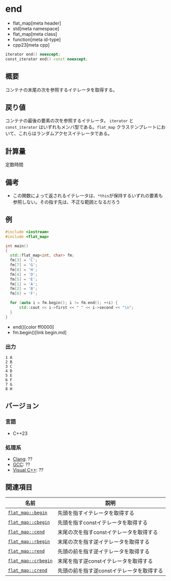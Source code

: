 # end
* flat_map[meta header]
* std[meta namespace]
* flat_map[meta class]
* function[meta id-type]
* cpp23[meta cpp]

```cpp
iterator end() noexcept;
const_iterator end() const noexcept;
```

## 概要
コンテナの末尾の次を参照するイテレータを取得する。


## 戻り値
コンテナの最後の要素の次を参照するイテレータ。 
`iterator` と `const_iterator` はいずれもメンバ型である。`flat_map` クラステンプレートにおいて、これらはランダムアクセスイテレータである。


## 計算量
定数時間


## 備考
- この関数によって返されるイテレータは、`*this`が保持するいずれの要素も参照しない。その指す先は、不正な範囲となるだろう


## 例
```cpp example
#include <iostream>
#include <flat_map>

int main()
{
  std::flat_map<int, char> fm;
  fm[3] = 'C';
  fm[7] = 'G';
  fm[8] = 'H';
  fm[4] = 'D';
  fm[5] = 'E';
  fm[1] = 'A';
  fm[2] = 'B';
  fm[6] = 'F';

  for (auto i = fm.begin(); i != fm.end(); ++i) {
      std::cout << i->first << " " << i->second << "\n";
  }
}
```
* end()[color ff0000]
* fm.begin()[link begin.md]

### 出力
```
1 A
2 B
3 C
4 D
5 E
6 F
7 G
8 H
```

## バージョン
### 言語
- C++23

### 処理系
- [Clang](/implementation.md#clang): ??
- [GCC](/implementation.md#gcc): ??
- [Visual C++](/implementation.md#visual_cpp): ??


## 関連項目

| 名前 | 説明 |
|-----------------------------------|-------------------------------------------|
| [`flat_map::begin`](begin.md)     | 先頭を指すイテレータを取得する |
| [`flat_map::cbegin`](cbegin.md)   | 先頭を指すconstイテレータを取得する |
| [`flat_map::cend`](cend.md)       | 末尾の次を指すconstイテレータを取得する |
| [`flat_map::rbegin`](rbegin.md)   | 末尾の次を指す逆イテレータを取得する |
| [`flat_map::rend`](rend.md)       | 先頭の前を指す逆イテレータを取得する |
| [`flat_map::crbegin`](crbegin.md) | 末尾を指す逆constイテレータを取得する |
| [`flat_map::crend`](crend.md)     | 先頭の前を指す逆constイテレータを取得する |
